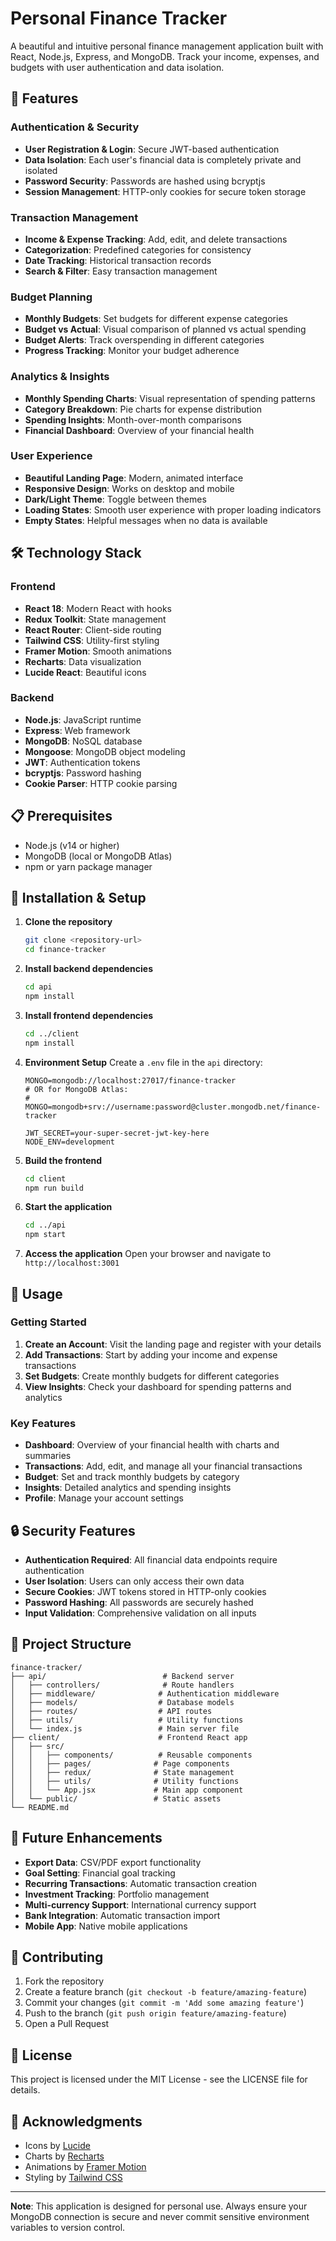 # Personal Finance Tracker

A beautiful and intuitive personal finance management application built with React, Node.js, Express, and MongoDB. Track your income, expenses, and budgets with user authentication and data isolation.

## 🚀 Features

### Authentication & Security

- **User Registration & Login**: Secure JWT-based authentication
- **Data Isolation**: Each user's financial data is completely private and isolated
- **Password Security**: Passwords are hashed using bcryptjs
- **Session Management**: HTTP-only cookies for secure token storage

### Transaction Management

- **Income & Expense Tracking**: Add, edit, and delete transactions
- **Categorization**: Predefined categories for consistency
- **Date Tracking**: Historical transaction records
- **Search & Filter**: Easy transaction management

### Budget Planning

- **Monthly Budgets**: Set budgets for different expense categories
- **Budget vs Actual**: Visual comparison of planned vs actual spending
- **Budget Alerts**: Track overspending in different categories
- **Progress Tracking**: Monitor your budget adherence

### Analytics & Insights

- **Monthly Spending Charts**: Visual representation of spending patterns
- **Category Breakdown**: Pie charts for expense distribution
- **Spending Insights**: Month-over-month comparisons
- **Financial Dashboard**: Overview of your financial health

### User Experience

- **Beautiful Landing Page**: Modern, animated interface
- **Responsive Design**: Works on desktop and mobile
- **Dark/Light Theme**: Toggle between themes
- **Loading States**: Smooth user experience with proper loading indicators
- **Empty States**: Helpful messages when no data is available

## 🛠️ Technology Stack

### Frontend

- **React 18**: Modern React with hooks
- **Redux Toolkit**: State management
- **React Router**: Client-side routing
- **Tailwind CSS**: Utility-first styling
- **Framer Motion**: Smooth animations
- **Recharts**: Data visualization
- **Lucide React**: Beautiful icons

### Backend

- **Node.js**: JavaScript runtime
- **Express**: Web framework
- **MongoDB**: NoSQL database
- **Mongoose**: MongoDB object modeling
- **JWT**: Authentication tokens
- **bcryptjs**: Password hashing
- **Cookie Parser**: HTTP cookie parsing

## 📋 Prerequisites

- Node.js (v14 or higher)
- MongoDB (local or MongoDB Atlas)
- npm or yarn package manager

## 🔧 Installation & Setup

1. **Clone the repository**

   ```bash
   git clone <repository-url>
   cd finance-tracker
   ```

2. **Install backend dependencies**

   ```bash
   cd api
   npm install
   ```

3. **Install frontend dependencies**

   ```bash
   cd ../client
   npm install
   ```

4. **Environment Setup**
   Create a `.env` file in the `api` directory:

   ```env
   MONGO=mongodb://localhost:27017/finance-tracker
   # OR for MongoDB Atlas:
   # MONGO=mongodb+srv://username:password@cluster.mongodb.net/finance-tracker

   JWT_SECRET=your-super-secret-jwt-key-here
   NODE_ENV=development
   ```

5. **Build the frontend**

   ```bash
   cd client
   npm run build
   ```

6. **Start the application**

   ```bash
   cd ../api
   npm start
   ```

7. **Access the application**
   Open your browser and navigate to `http://localhost:3001`

## 🎯 Usage

### Getting Started

1. **Create an Account**: Visit the landing page and register with your details
2. **Add Transactions**: Start by adding your income and expense transactions
3. **Set Budgets**: Create monthly budgets for different categories
4. **View Insights**: Check your dashboard for spending patterns and analytics

### Key Features

- **Dashboard**: Overview of your financial health with charts and summaries
- **Transactions**: Add, edit, and manage all your financial transactions
- **Budget**: Set and track monthly budgets by category
- **Insights**: Detailed analytics and spending insights
- **Profile**: Manage your account settings

## 🔒 Security Features

- **Authentication Required**: All financial data endpoints require authentication
- **User Isolation**: Users can only access their own data
- **Secure Cookies**: JWT tokens stored in HTTP-only cookies
- **Password Hashing**: All passwords are securely hashed
- **Input Validation**: Comprehensive validation on all inputs

## 📁 Project Structure

```
finance-tracker/
├── api/                          # Backend server
│   ├── controllers/              # Route handlers
│   ├── middleware/              # Authentication middleware
│   ├── models/                  # Database models
│   ├── routes/                  # API routes
│   ├── utils/                   # Utility functions
│   └── index.js                 # Main server file
├── client/                      # Frontend React app
│   ├── src/
│   │   ├── components/          # Reusable components
│   │   ├── pages/              # Page components
│   │   ├── redux/              # State management
│   │   ├── utils/              # Utility functions
│   │   └── App.jsx             # Main app component
│   └── public/                 # Static assets
└── README.md
```

## 🔮 Future Enhancements

- **Export Data**: CSV/PDF export functionality
- **Goal Setting**: Financial goal tracking
- **Recurring Transactions**: Automatic transaction creation
- **Investment Tracking**: Portfolio management
- **Multi-currency Support**: International currency support
- **Bank Integration**: Automatic transaction import
- **Mobile App**: Native mobile applications

## 🤝 Contributing

1. Fork the repository
2. Create a feature branch (`git checkout -b feature/amazing-feature`)
3. Commit your changes (`git commit -m 'Add some amazing feature'`)
4. Push to the branch (`git push origin feature/amazing-feature`)
5. Open a Pull Request

## 📝 License

This project is licensed under the MIT License - see the LICENSE file for details.

## 🙏 Acknowledgments

- Icons by [Lucide](https://lucide.dev/)
- Charts by [Recharts](https://recharts.org/)
- Animations by [Framer Motion](https://www.framer.com/motion/)
- Styling by [Tailwind CSS](https://tailwindcss.com/)

---

**Note**: This application is designed for personal use. Always ensure your MongoDB connection is secure and never commit sensitive environment variables to version control.
